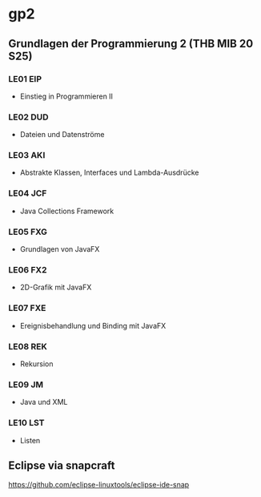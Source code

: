 # gp2
## Grundlagen der Programmierung 2 (THB MIB 20 S25)
### LE01 EIP
- Einstieg in Programmieren II

### LE02 DUD
- Dateien und Datenströme

### LE03 AKI
- Abstrakte Klassen, Interfaces und Lambda-Ausdrücke

### LE04 JCF
- Java Collections Framework

### LE05 FXG
- Grundlagen von JavaFX

### LE06 FX2
- 2D-Grafik mit JavaFX

### LE07 FXE
- Ereignisbehandlung und Binding mit JavaFX

### LE08 REK
- Rekursion

### LE09 JM
- Java und XML

### LE10 LST
- Listen

## Eclipse via snapcraft
https://github.com/eclipse-linuxtools/eclipse-ide-snap